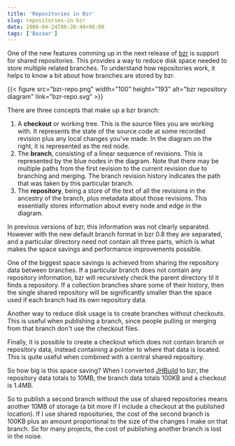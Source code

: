 ```yaml
---
title: 'Repositories in Bzr'
slug: repositories-in-bzr
date: 2006-04-24T06:28:48+08:00
tags: ['Bazaar']
---
```


One of the new features comming up in the next release of
[bzr](http://www.bazaar-vcs.org/) is support for shared repositories.
This provides a way to reduce disk space needed to store multiple
related branches. To understand how repositories work, it helps to know
a bit about how branches are stored by bzr.

{{< figure src="bzr-repo.png" width="100" height="193"
        alt="bzr repository diagram"
        link="bzr-repo.svg" >}}

There are three concepts that make up a bzr branch:

1.  A **checkout** or working tree. This is the source files you are
    working with. It represents the state of the source code at some
    recorded revision plus any local changes you\'ve made. In the
    diagram on the right, it is represented as the red node.
2.  The **branch**, consisting of a linear sequence of revisions. This
    is represented by the blue nodes in the diagram. Note that there may
    be multiple paths from the first revision to the current revision
    due to branching and merging. The branch revision history indicates
    the path that was taken by this particular branch.
3.  The **repository**, being a store of the text of all the revisions
    in the ancestry of the branch, plus metadata about those revisions.
    This essentially stores information about every node and edge in the
    diagram.

In previous versions of bzr, this information was not clearly separated.
However with the new default branch format in bzr 0.8 they are
separated, and a particular directory need not contain all three parts,
which is what makes the space savings and performance improvements
possible.

One of the biggest space savings is achieved from sharing the repository
data between branches. If a particular branch does not contain any
repository information, bzr will recursively check the parent directory
til it finds a repository. If a collection branches share some of their
history, then the single shared repository will be significantly smaller
than the space used if each branch had its own repository data.

Another way to reduce disk usage is to create branches without
checkouts. This is useful when publishing a branch, since people pulling
or merging from that branch don\'t use the checkout files.

Finally, it is possible to create a checkout which does not contain
branch or repository data, instead containing a pointer to where that
data is located. This is quite useful when combined with a central
shared repository.

So how big is this space saving? When I converted
[JHBuild](/software/jhbuild/index.md) to bzr, the
repository data totals to 10MB, the branch data totals 100KB and a
checkout is 1.4MB.

So to publish a second branch without the use of shared repositories
means another 10MB of storage (a bit more if I include a checkout at the
published location). If I use shared repositories, the cost of the
second branch is 100KB plus an amount proportional to the size of the
changes I make on that branch. So for many projects, the cost of
publishing another branch is lost in the noise.
